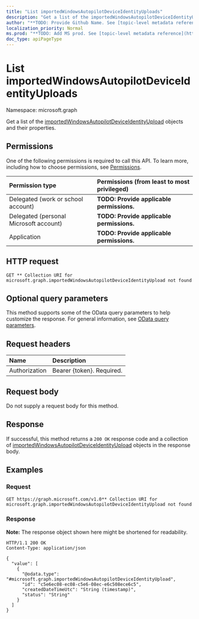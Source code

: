 ```yaml
---
title: "List importedWindowsAutopilotDeviceIdentityUploads"
description: "Get a list of the importedWindowsAutopilotDeviceIdentityUpload objects and their properties."
author: "**TODO: Provide Github Name. See [topic-level metadata reference](https://msgo.azurewebsites.net/add/document/guidelines/metadata.html#topic-level-metadata)**"
localization_priority: Normal
ms.prod: "**TODO: Add MS prod. See [topic-level metadata reference](https://msgo.azurewebsites.net/add/document/guidelines/metadata.html#topic-level-metadata)**"
doc_type: apiPageType
---
```


# List importedWindowsAutopilotDeviceIdentityUploads
Namespace: microsoft.graph



Get a list of the [importedWindowsAutopilotDeviceIdentityUpload](../resources/importedwindowsautopilotdeviceidentityupload.md) objects and their properties.

## Permissions
One of the following permissions is required to call this API. To learn more, including how to choose permissions, see [Permissions](/graph/permissions-reference).

|Permission type|Permissions (from least to most privileged)|
|:---|:---|
|Delegated (work or school account)|**TODO: Provide applicable permissions.**|
|Delegated (personal Microsoft account)|**TODO: Provide applicable permissions.**|
|Application|**TODO: Provide applicable permissions.**|

## HTTP request

<!-- {
  "blockType": "ignored"
}
-->
``` http
GET ** Collection URI for microsoft.graph.importedWindowsAutopilotDeviceIdentityUpload not found
```

## Optional query parameters
This method supports some of the OData query parameters to help customize the response. For general information, see [OData query parameters](/graph/query-parameters).

## Request headers
|Name|Description|
|:---|:---|
|Authorization|Bearer {token}. Required.|

## Request body
Do not supply a request body for this method.

## Response

If successful, this method returns a `200 OK` response code and a collection of [importedWindowsAutopilotDeviceIdentityUpload](../resources/importedwindowsautopilotdeviceidentityupload.md) objects in the response body.

## Examples

### Request
<!-- {
  "blockType": "request",
  "name": "list_importedwindowsautopilotdeviceidentityupload"
}
-->
``` http
GET https://graph.microsoft.com/v1.0** Collection URI for microsoft.graph.importedWindowsAutopilotDeviceIdentityUpload not found
```


### Response
**Note:** The response object shown here might be shortened for readability.
<!-- {
  "blockType": "response",
  "truncated": true,
  "@odata.type": "Collection(microsoft.graph.importedWindowsAutopilotDeviceIdentityUpload)"
}
-->
``` http
HTTP/1.1 200 OK
Content-Type: application/json

{
  "value": [
    {
      "@odata.type": "#microsoft.graph.importedWindowsAutopilotDeviceIdentityUpload",
      "id": "c5e6ec08-ec08-c5e6-08ec-e6c508ece6c5",
      "createdDateTimeUtc": "String (timestamp)",
      "status": "String"
    }
  ]
}
```

